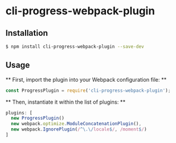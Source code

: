 # cli-progress-webpack-plugin

## Installation

```bash
$ npm install cli-progress-webpack-plugin --save-dev
```

## Usage

** First, import the plugin into your Webpack configuration file: **

```js
const ProgressPlugin = require('cli-progress-webpack-plugin');
```

** Then, instantiate it within the list of plugins: **

```js
plugins: [
  new ProgressPlugin()
  new webpack.optimize.ModuleConcatenationPlugin(),
  new webpack.IgnorePlugin(/^\.\/locale$/, /moment$/)
]
```